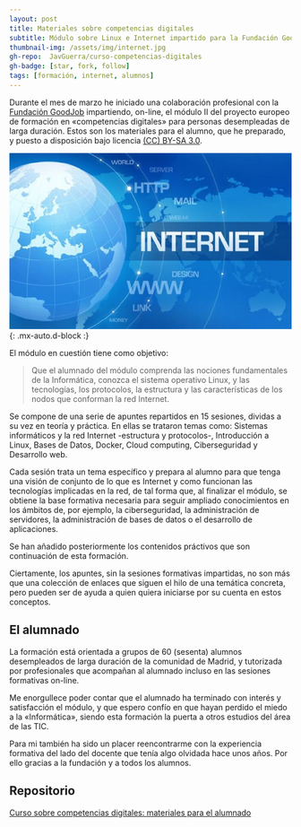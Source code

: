 ```yaml
---
layout: post
title: Materiales sobre competencias digitales
subtitle: Módulo sobre Linux e Internet impartido para la Fundación GoodJob
thumbnail-img: /assets/img/internet.jpg
gh-repo:  JavGuerra/curso-competencias-digitales
gh-badge: [star, fork, follow]
tags: [formación, internet, alumnos]
---
```


Durante el mes de marzo he iniciado una colaboración profesional con la [Fundación GoodJob](https://www.fundaciongoodjob.org/) impartiendo, on-line, el módulo II del proyecto europeo de formación en «competencias digitales» para personas desempleadas de larga duración. Estos son los materiales para el alumno, que he preparado, y puesto a disposición bajo licencia [(CC) BY-SA 3.0](https://creativecommons.org/licenses/by-sa/3.0/es/).

![Internet](/assets/img/internet.jpg){: .mx-auto.d-block :}

El módulo en cuestión tiene como objetivo:

> Que el alumnado del módulo comprenda las nociones fundamentales de la Informática, conozca el sistema operativo Linux, y las tecnologías, los protocolos, la estructura y las características de los nodos que conforman la red Internet.

Se compone de una serie de apuntes repartidos en 15 sesiones, dividas a su vez en teoría y práctica. En ellas se trataron temas como: Sistemas informáticos y la red Internet -estructura y protocolos-, Introducción a Linux, Bases de Datos, Docker, Cloud computing, Ciberseguridad y Desarrollo web.

Cada sesión trata un tema específico y prepara al alumno para que tenga una visión de conjunto de lo que es Internet y como funcionan las tecnologías implicadas en la red, de tal forma que, al finalizar el módulo, se obtiene la base formativa necesaria para seguir ampliado conocimientos en los ámbitos de, por ejemplo, la ciberseguridad, la administración de servidores, la administración de bases de datos o el desarrollo de aplicaciones.

Se han añadido posteriormente los contenidos práctivos que son continuación de esta formación.

Ciertamente, los apuntes, sin la sesiones formativas impartidas, no son más que una colección de enlaces que siguen el hilo de una temática concreta, pero pueden ser de ayuda a quien quiera iniciarse por su cuenta en estos conceptos.

## El alumnado

La formación está orientada a grupos de 60 (sesenta) alumnos desempleados de larga duración de la comunidad de Madrid, y tutorizada por profesionales que acompañan al alumnado incluso en las sesiones formativas on-line.

Me enorgullece poder contar que el alumnado ha terminado con interés y satisfacción el módulo, y que espero confío en que hayan perdido el miedo a la «Informática», siendo esta formación la puerta a otros estudios del área de las TIC.

Para mi también ha sido un placer reencontrarme con la experiencia formativa del lado del docente que tenía algo olvidada hace unos años. Por ello gracias a la fundación y a todos los alumnos.

## Repositorio

[Curso sobre competencias digitales: materiales para el alumnado](https://github.com/JavGuerra/curso-competencias-digitales)



